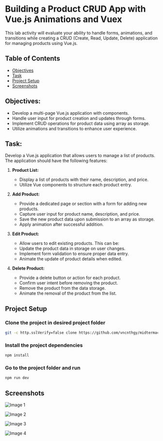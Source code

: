 # **Building a Product CRUD App with Vue.js Animations and Vuex**

This lab activity will evaluate your ability to handle forms, animations, and transitions while creating a CRUD (Create, Read, Update, Delete) application for managing products using Vue.js.

## Table of Contents

- [Objectives](#objectives)
- [Task](#task)
- [Project Setup](#project-setup)
- [Screenshots](#screenshots)

## **Objectives:**

-   Develop a multi-page Vue.js application with components.
-   Handle user input for product creation and updates through forms.
-   Implement CRUD operations for product data using array as storage.
-   Utilize animations and transitions to enhance user experience.

## **Task:**

Develop a Vue.js application that allows users to manage a list of products. The application should have the following features:

1. **Product List:**

    -   Display a list of products with their name, description, and price.
    -   Utilize Vue components to structure each product entry.

2. **Add Product:**

    -   Provide a dedicated page or section with a form for adding new products.
    -   Capture user input for product name, description, and price.
    -   Save the new product data upon submission to an array as storage.
    -   Apply animation after successful addition.

3. **Edit Product:**

    -   Allow users to edit existing products. This can be:
    -   Update the product data in storage on user changes.
    -   Implement form validation to ensure proper data entry.
    -   Animate the update of product details when edited.

4. **Delete Product:**

    -   Provide a delete button or action for each product.
    -   Confirm user intent before removing the product.
    -   Remove the product from the data storage.
    -   Animate the removal of the product from the list.
    

## Project Setup

### Clone the project in desired project folder

```sh
git -c http.sslVerify=false clone https://github.com/vncnthgy/midtermactivity2.git
```

### Install the project dependencies

```sh
npm install
```

### Go to the project folder and run

```sh
npm run dev
```

## Screenshots

![Image 1](images/image1.png)

![Image 2](images/image2.png)

![Image 3](images/image3.png)

![Image 4](images/image4.png)
